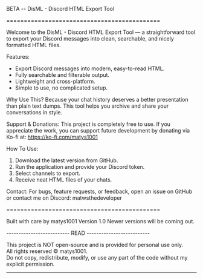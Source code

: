 BETA -- DisML - Discord HTML Export Tool

============================================

Welcome to the DisML - Discord HTML Export Tool — a straightforward tool to export your Discord messages into clean, searchable, and nicely formatted HTML files.

Features:
- Export Discord messages into modern, easy-to-read HTML.
- Fully searchable and filterable output.
- Lightweight and cross-platform.
- Simple to use, no complicated setup.

Why Use This?
Because your chat history deserves a better presentation than plain text dumps. This tool helps you archive and share your conversations in style.

Support & Donations:
This project is completely free to use. If you appreciate the work, you can support future development by donating via Ko-fi at:
https://ko-fi.com/matys1001

How To Use:
1. Download the latest version from GitHub.
2. Run the application and provide your Discord token.
3. Select channels to export.
4. Receive neat HTML files of your chats.

Contact:
For bugs, feature requests, or feedback, open an issue on GitHub or contact me on Discord: matwsthedeveloper

============================================

Built with care by matys1001
Version 1.0
Newer versions will be coming out.

-------------------------- READ --------------------------

This project is NOT open-source and is provided for personal use only.  
All rights reserved © matys1001.  
Do not copy, redistribute, modify, or use any part of the code without my explicit permission.

------------------------------------------------------------
